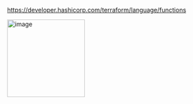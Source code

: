 https://developer.hashicorp.com/terraform/language/functions

<img width="180" alt="image" src="https://github.com/user-attachments/assets/bbf0a619-8af5-43f2-82a4-7afff9a129e7" />
